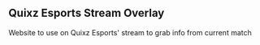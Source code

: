 ## Quixz Esports Stream Overlay
Website to use on Quixz Esports' stream to grab info from current match
